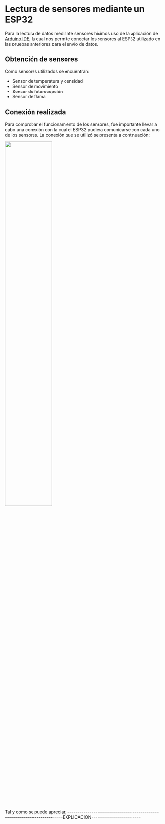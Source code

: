 
# Lectura de sensores mediante un ESP32

Para la lectura de datos mediante sensores hicimos uso de la aplicación de [Arduino IDE](https://www.arduino.cc/en/software/), la cual nos permite conectar los sensores al ESP32 utilizado en las pruebas anteriores para el envío de datos. 

## Obtención de sensores

Como sensores utilizados se encuentran:

- Sensor de temperatura y densidad
- Sensor de movimiento
- Sensor de fotorecepción
- Sensor de flama

## Conexión realizada

Para comprobar el funcionamiento de los sensores, fue importante llevar a cabo una conexión con la cual el ESP32 pudiera comunicarse con cada uno de los sensores. La conexión que se utilizó se presenta a continuación:

<img src="https://javier.rodriguez.org.mx/itesm/2014/tecnologico-de-monterrey-blue.png" width=55% height=55%>


Tal y como se puede apreciar, ---------------------------------------------------------------------------EXPLICACION-------------------------
